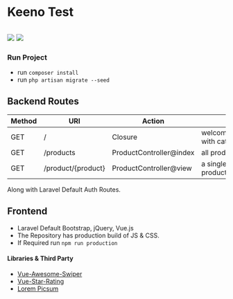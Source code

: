 # Keeno Test
[![](assets/badge.license.svg)](https://opensource.org/licenses/MIT)
[![](assets/badge.style.svg)](https://prettier.io/)
---
### Run Project
- run `composer install`
- run `php artisan migrate --seed`

## Backend Routes

| Method | URI                | Action                  | Return                                              |
| ------ | ------------------ | ----------------------- | --------------------------------------------------- |
| GET    | /                  | Closure                 | welcome.blade.php with categories            |
| GET    | /products          | ProductController@index | all products as json                         |
| GET    | /product/{product} | ProductController@view  | a single product with product/view.blade.php |

Along with Laravel Default Auth Routes.

## Frontend

- Laravel Default Bootstrap, jQuery, Vue.js
- The Repository has production build of JS & CSS.
- If Required run `npm run production`

#### Libraries & Third Party
- [Vue-Awesome-Swiper](https://github.com/surmon-china/vue-awesome-swiper)
- [Vue-Star-Rating](https://github.com/craigh411/vue-star-rating)
- [Lorem Picsum](https://picsum.photos/) 